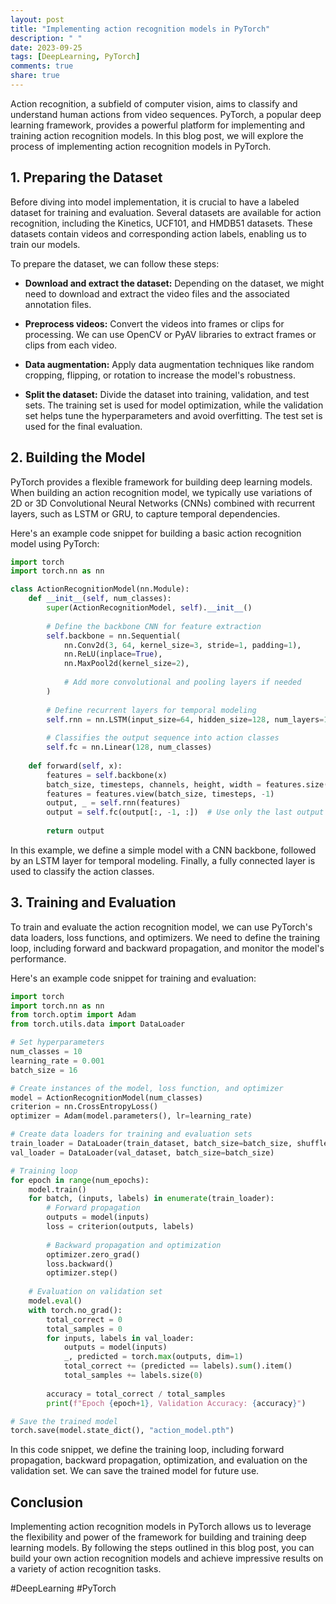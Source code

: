 ```yaml
---
layout: post
title: "Implementing action recognition models in PyTorch"
description: " "
date: 2023-09-25
tags: [DeepLearning, PyTorch]
comments: true
share: true
---
```


Action recognition, a subfield of computer vision, aims to classify and understand human actions from video sequences. PyTorch, a popular deep learning framework, provides a powerful platform for implementing and training action recognition models. In this blog post, we will explore the process of implementing action recognition models in PyTorch.

## 1. Preparing the Dataset

Before diving into model implementation, it is crucial to have a labeled dataset for training and evaluation. Several datasets are available for action recognition, including the Kinetics, UCF101, and HMDB51 datasets. These datasets contain videos and corresponding action labels, enabling us to train our models.

To prepare the dataset, we can follow these steps:

* **Download and extract the dataset:** Depending on the dataset, we might need to download and extract the video files and the associated annotation files.

* **Preprocess videos:** Convert the videos into frames or clips for processing. We can use OpenCV or PyAV libraries to extract frames or clips from each video.

* **Data augmentation:** Apply data augmentation techniques like random cropping, flipping, or rotation to increase the model's robustness.

* **Split the dataset:** Divide the dataset into training, validation, and test sets. The training set is used for model optimization, while the validation set helps tune the hyperparameters and avoid overfitting. The test set is used for the final evaluation.

## 2. Building the Model

PyTorch provides a flexible framework for building deep learning models. When building an action recognition model, we typically use variations of 2D or 3D Convolutional Neural Networks (CNNs) combined with recurrent layers, such as LSTM or GRU, to capture temporal dependencies.

Here's an example code snippet for building a basic action recognition model using PyTorch:

```python
import torch
import torch.nn as nn

class ActionRecognitionModel(nn.Module):
    def __init__(self, num_classes):
        super(ActionRecognitionModel, self).__init__()
        
        # Define the backbone CNN for feature extraction
        self.backbone = nn.Sequential(
            nn.Conv2d(3, 64, kernel_size=3, stride=1, padding=1),
            nn.ReLU(inplace=True),
            nn.MaxPool2d(kernel_size=2),
            
            # Add more convolutional and pooling layers if needed
        )
        
        # Define recurrent layers for temporal modeling
        self.rnn = nn.LSTM(input_size=64, hidden_size=128, num_layers=1, batch_first=True)
        
        # Classifies the output sequence into action classes
        self.fc = nn.Linear(128, num_classes)
    
    def forward(self, x):
        features = self.backbone(x)
        batch_size, timesteps, channels, height, width = features.size()
        features = features.view(batch_size, timesteps, -1)
        output, _ = self.rnn(features)
        output = self.fc(output[:, -1, :])  # Use only the last output in sequence
        
        return output
```

In this example, we define a simple model with a CNN backbone, followed by an LSTM layer for temporal modeling. Finally, a fully connected layer is used to classify the action classes.

## 3. Training and Evaluation

To train and evaluate the action recognition model, we can use PyTorch's data loaders, loss functions, and optimizers. We need to define the training loop, including forward and backward propagation, and monitor the model's performance.

Here's an example code snippet for training and evaluation:

```python
import torch
import torch.nn as nn
from torch.optim import Adam
from torch.utils.data import DataLoader

# Set hyperparameters
num_classes = 10
learning_rate = 0.001
batch_size = 16

# Create instances of the model, loss function, and optimizer
model = ActionRecognitionModel(num_classes)
criterion = nn.CrossEntropyLoss()
optimizer = Adam(model.parameters(), lr=learning_rate)

# Create data loaders for training and evaluation sets
train_loader = DataLoader(train_dataset, batch_size=batch_size, shuffle=True)
val_loader = DataLoader(val_dataset, batch_size=batch_size)

# Training loop
for epoch in range(num_epochs):
    model.train()
    for batch, (inputs, labels) in enumerate(train_loader):
        # Forward propagation
        outputs = model(inputs)
        loss = criterion(outputs, labels)
        
        # Backward propagation and optimization
        optimizer.zero_grad()
        loss.backward()
        optimizer.step()
        
    # Evaluation on validation set
    model.eval()
    with torch.no_grad():
        total_correct = 0
        total_samples = 0
        for inputs, labels in val_loader:
            outputs = model(inputs)
            _, predicted = torch.max(outputs, dim=1)
            total_correct += (predicted == labels).sum().item()
            total_samples += labels.size(0)
        
        accuracy = total_correct / total_samples
        print(f"Epoch {epoch+1}, Validation Accuracy: {accuracy}")

# Save the trained model
torch.save(model.state_dict(), "action_model.pth")
```

In this code snippet, we define the training loop, including forward propagation, backward propagation, optimization, and evaluation on the validation set. We can save the trained model for future use.

## Conclusion

Implementing action recognition models in PyTorch allows us to leverage the flexibility and power of the framework for building and training deep learning models. By following the steps outlined in this blog post, you can build your own action recognition models and achieve impressive results on a variety of action recognition tasks.

#DeepLearning #PyTorch
